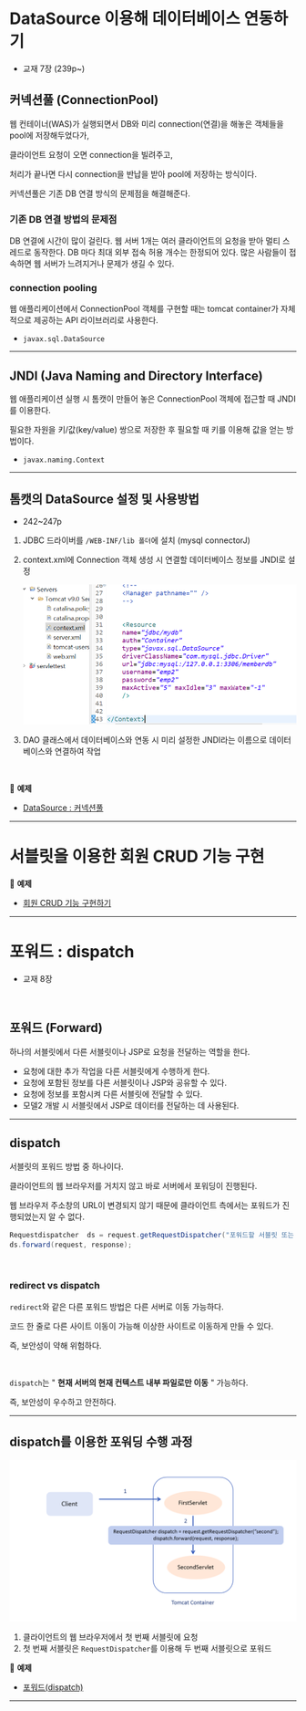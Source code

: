 # DataSource 이용해 데이터베이스 연동하기
- 교재 7장 (239p~)

## 커넥션풀 (ConnectionPool)

웹 컨테이너(WAS)가 실행되면서 DB와 미리 connection(연결)을 해놓은 객체들을 pool에 저장해두었다가, 

클라이언트 요청이 오면 connection을 빌려주고, 

처리가 끝나면 다시 connection을 반납을 받아 pool에 저장하는 방식이다.

커넥션풀은 기존 DB 연결 방식의 문제점을 해결해준다.


### 기존 DB 연결 방법의 문제점
DB 연결에 시간이 많이 걸린다. 웹 서버 1개는 여러 클라이언트의 요청을 받아 멀티 스레드로 동작한다. DB 마다 최대 외부 접속 허용 개수는 한정되어 있다. 많은 사람들이 접속하면 웹 서버가 느려지거나 문제가 생길 수 있다.

### connection pooling

웹 애플리케이션에서 ConnectionPool 객체를 구현할 때는 tomcat container가 자체적으로 제공하는 API 라이브러리로 사용한다.

- `javax.sql.DataSource`

---

## JNDI (Java Naming and Directory Interface)

웹 애플리케이션 실행 시 톰캣이 만들어 놓은 ConnectionPool 객체에 접근할 때 JNDI를 이용한다.

필요한 자원을 키/값(key/value) 쌍으로 저장한 후 필요할 때 키를 이용해 값을 얻는 방법이다.

- `javax.naming.Context`

---

## 톰캣의 DataSource 설정 및 사용방법

- 242~247p

1. JDBC 드라이버를 `/WEB-INF/lib 폴더`에 설치 (mysql connectorJ)

2. context.xml에 Connection 객체 생성 시 연결할 데이터베이스 정보를 JNDI로 설정
    
    ![JNDI](./image/JNDI.PNG)
    
3. DAO 클래스에서 데이터베이스와 연동 시 미리 설정한 JNDI라는 이름으로 데이터베이스와 연결하여 작업

<br>

:milky_way: **예제**
- [DataSource : 커넥션풀](./test/ConnectionServlet.java)

---

# 서블릿을 이용한 회원 CRUD 기능 구현 

:milky_way: **예제**
- [회원 CRUD 기능 구현하기](./test/member_CRUD)


---

# 포워드 : dispatch

- 교재 8장

<br>

## 포워드 (Forward)

하나의 서블릿에서 다른 서블릿이나 JSP로 요청을 전달하는 역할을 한다. 

- 요청에 대한 추가 작업을 다른 서블릿에게 수행하게 한다.
- 요청에 포함된 정보를 다른 서블릿이나 JSP와 공유할 수 있다.
- 요청에 정보를 포함시켜 다른 서블릿에 전달할 수 있다.
- 모델2 개발 시 서블릿에서 JSP로 데이터를 전달하는 데 사용된다.

---

## dispatch

서블릿의 포워드 방법 중 하나이다.

클라이언트의 웹 브라우저를 거치지 않고 바로 서버에서 포워딩이 진행된다. 

웹 브라우저 주소창의 URL이 변경되지 않기 때문에 클라이언트 측에서는 포워드가 진행되었는지 알 수 없다.

```java
Requestdispatcher  ds = request.getRequestDispatcher("포워드할 서블릿 또는 JSP");
ds.forward(request, response);
```

<br>

### redirect vs dispatch

`redirect`와 같은 다른 포워드 방법은 다른 서버로 이동 가능하다.

코드 한 줄로 다른 사이트 이동이 가능해 이상한 사이트로 이동하게 만들 수 있다.

즉, 보안성이 약해 위험하다.

<br>

`dispatch`는 " **현재 서버의 현재 컨텍스트 내부 파일로만 이동** " 가능하다.

즉, 보안성이 우수하고 안전하다.

---

## dispatch를 이용한 포워딩 수행 과정

![dispatch.png](./image/dispatch.png)

1. 클라이언트의 웹 브라우저에서 첫 번째 서블릿에 요청
2. 첫 번째 서블릿은 `RequestDispatcher`를 이용해 두 번째 서블릿으로 포워드

:milky_way: **예제**
- [포워드(dispatch)](./test/forward)

---
 
 